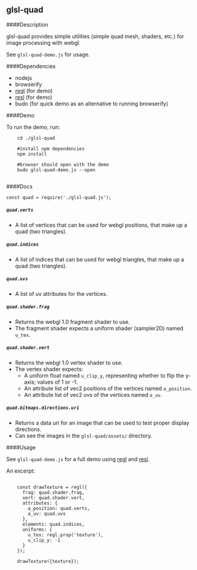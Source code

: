 
glsl-quad
---


####Description

glsl-quad provides simple utilities (simple quad mesh, shaders, etc.) for image processing with webgl.

See `glsl-quad-demo.js` for usage.

####Dependencies

* nodejs
* browserify
* [regl](https://github.com/mikolalysenko/regl) (for demo)
* [resl](https://github.com/mikolalysenko/resl) (for demo)
* budo (for quick demo as an alternative to running browserify) 


####Demo

To run the demo, run:

```
    cd ./glsl-quad
    
    #install npm dependencies
    npm install
    
    #browser should open with the demo
    budo glsl-quad-demo.js --open


```

####Docs

```
const quad = require('./glsl-quad.js');
```

##### `quad.verts`

* A list of vertices that can be used for webgl positions, that make up a quad (two triangles).

##### `quad.indices`

* A list of indices that can be used for webgl triangles, that make up a quad (two triangles).

##### `quad.uvs`

* A list of uv attributes for the vertices.

##### `quad.shader.frag`

* Returns the webgl 1.0 fragment shader to use.
* The fragment shader expects a uniform shader (sampler2D) named `u_tex`.

##### `quad.shader.vert`

* Returns the webgl 1.0 vertex shader to use.
* The vertex shader expects:
    * A uniform float named `u_clip_y`, representing whether to flip the y-axis; values of 1 or -1.
    * An attribute list of vec2 positions of the vertices named `a_position`.
    * An attribute list of vec2 uvs of the vertices named `a_uv`.


##### `quad.bitmaps.directions.uri`

* Returns a data uri for an image that can be used to test proper display directions.
* Can see the images in the `glsl-quad/assets/` directory.


####Usage

See `glsl-quad-demo.js` for a full demo using [regl](https://github.com/mikolalysenko/regl)
and [resl](https://github.com/mikolalysenko/resl).

An excerpt:

```

    const drawTexture = regl({
      frag: quad.shader.frag,
      vert: quad.shader.vert,
      attributes: {
        a_position: quad.verts,
        a_uv: quad.uvs
      },
      elements: quad.indices,
      uniforms: {
        u_tex: regl.prop('texture'),
        u_clip_y: -1
      }
    });

    drawTexture({texture});


```


